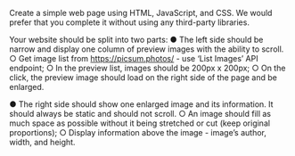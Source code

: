Create a simple web page using HTML, JavaScript, and CSS. We would prefer that you complete it
without using any third-party libraries.

Your website should be split into two parts:
● The left side should be narrow and display one column of preview images with the ability to
scroll.
○ Get image list from https://picsum.photos/ - use ‘List Images’ API endpoint;
○ In the preview list, images should be 200px x 200px;
○ On the click, the preview image should load on the right side of the page and be
enlarged.

● The right side should show one enlarged image and its information. It should always be static
and should not scroll.
○ An image should fill as much space as possible without it being stretched or cut (keep
original proportions);
○ Display information above the image - image’s author, width, and height.
